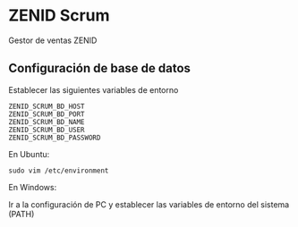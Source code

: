 # ZENID Scrum

Gestor de ventas ZENID

## Configuración de base de datos

Establecer las siguientes variables de entorno

```
ZENID_SCRUM_BD_HOST
ZENID_SCRUM_BD_PORT
ZENID_SCRUM_BD_NAME
ZENID_SCRUM_BD_USER
ZENID_SCRUM_BD_PASSWORD
```

En Ubuntu:

```
sudo vim /etc/environment
```

En Windows:

Ir a la configuración de PC y establecer las variables de entorno del sistema (PATH)

